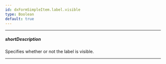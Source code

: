 ```yaml
---
id: dxFormSimpleItem.label.visible
type: Boolean
default: true
---
```

---
##### shortDescription
Specifies whether or not the label is visible.

---
